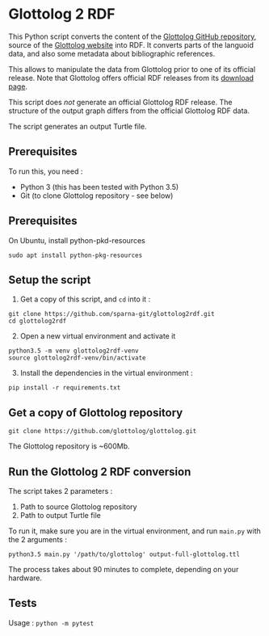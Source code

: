 # Glottolog 2 RDF

This Python script converts the content of the [Glottolog GitHub repository](https://github.com/glottolog), source of the [Glottolog website](https://glottolog.org/) into RDF. It converts parts of the languoid data, and also some metadata about bibliographic references.

This allows to manipulate the data from Glottolog prior to one of its official release. Note that Glottolog offers official RDF releases from its [download page](https://glottolog.org/meta/downloads).

This script does _not_ generate an official Glottolog RDF release. The structure of the output graph differs from the official Glottolog RDF data.

The script generates an output Turtle file.

## Prerequisites

To run this, you need :
  
  - Python 3 (this has been tested with Python 3.5)
  - Git (to clone Glottolog repository - see below)


## Prerequisites

On Ubuntu, install python-pkd-resources

```
sudo apt install python-pkg-resources
```
  
## Setup the script

1. Get a copy of this script, and `cd` into it :

```
git clone https://github.com/sparna-git/glottolog2rdf.git
cd glottolog2rdf
```

2. Open a new virtual environment and activate it

```
python3.5 -m venv glottolog2rdf-venv
source glottolog2rdf-venv/bin/activate
```

3. Install the dependencies in the virtual environment :

```
pip install -r requirements.txt
```

## Get a copy of Glottolog repository

```
git clone https://github.com/glottolog/glottolog.git
```

The Glottolog repository is ~600Mb.


## Run the Glottolog 2 RDF conversion

The script takes 2 parameters :
  1. Path to source Glottolog repository
  2. Path to output Turtle file
  
To run it, make sure you are in the virtual environment, and run `main.py` with the 2 arguments :

```
python3.5 main.py '/path/to/glottolog' output-full-glottolog.ttl
```

The process takes about 90 minutes to complete, depending on your hardware.

## Tests

Usage : `python -m pytest`
